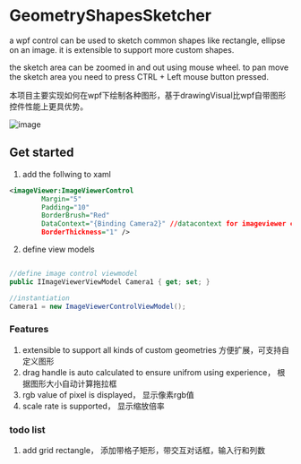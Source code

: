 # GeometryShapesSketcher
a wpf control can be used to sketch common shapes like rectangle, ellipse on an image. it is extensible to support more custom shapes.

the sketch area can be zoomed in and out using mouse wheel. 
to pan move the sketch area you need to press CTRL + Left mouse button pressed.

本项目主要实现如何在wpf下绘制各种图形，基于drawingVisual比wpf自带图形控件性能上更具优势。

![image](https://github.com/PawPatrolRubble/WpfGeometrySketcher/assets/44959548/a2c5f68b-cd2b-4539-8e96-45ecdd3da0c6)



## Get started

1. add the follwing to xaml
```xml
<imageViewer:ImageViewerControl
        Margin="5"
        Padding="10"
        BorderBrush="Red"
        DataContext="{Binding Camera2}" //datacontext for imageviewer control
        BorderThickness="1" />
```

2. define view models
``` c#

//define image control viewmodel
public IImageViewerViewModel Camera1 { get; set; }

//instantiation
Camera1 = new ImageViewerControlViewModel();
```


### Features
1. extensible to support all kinds of custom geometries 方便扩展，可支持自定义图形
2. drag handle is auto calculated to ensure unifrom using experience， 根据图形大小自动计算拖拉框
3. rgb value of pixel is displayed， 显示像素rgb值
4. scale rate is supported， 显示缩放倍率


### todo list
1. add grid rectangle， 添加带格子矩形，带交互对话框，输入行和列数

